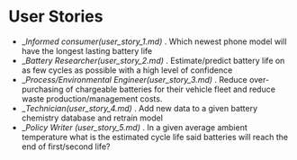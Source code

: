 # User Stories

- __Informed consumer(_user_story_1.md)__ . Which newest phone model will have the longest lasting battery life
- __Battery Researcher(_user_story_2.md)__ . Estimate/predict battery life on as few cycles as possible with a high level of confidence
- __Process/Environmental Engineer(_user_story_3.md)__ . Reduce over-purchasing of chargeable batteries for their vehicle fleet and reduce waste production/management costs.
- __Technician(_user_story_4.md)__ . Add new data to a given battery chemistry database and retrain model
- __Policy Writer (_user_story_5.md)__ . In a given average ambient temperature what is the estimated cycle life said batteries will reach the end of first/second life?
